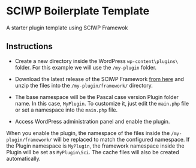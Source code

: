 # SCIWP Boilerplate Template

A starter plugin template using SCIWP Framewok

## Instructions

* Create a new directory inside the WordPress `wp-content\plugins\` folder. For this example we will use the `/my-plugin` folder.

* Download the latest release of the SCIWP Framework [from here](https://github.com/sciwp/sciwp-framework/releases "SCI WP Framework") and unzip the files into the `/my-plugin/framework/` directory.

* The base namespace will be the Pascal case version Plugin folder name. In this case, `MyPlugin`. To customize it, just edit the `main.php` file or set a namespace into the `main.php` file.

* Access WordPress administration panel and enable the plugin.

When you enable the plugin, the namespace of the files inside the `/my-plugin/framework/` will be replaced to match the configured namespace. If the Plugin namespace is `MyPlugin`, the framework namespace inside the Plugin will be set as ``` MyPlugin\Sci ```. The cache files will also be created automatically.

